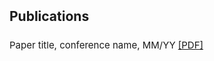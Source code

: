 <h2 style="margin: 2px 0px -10px;">
  <a href="/publications.html" style="text-decoration: none; color: inherit;">Publications</a>
</h2>
<br>

<div style="font-size: 15px; line-height: 1.6;">
  <p>
    Paper title, conference name, MM/YY
    <a href="/assets/files/paper1.pdf" target="_blank">[PDF]</a>
  </p>
</div>

